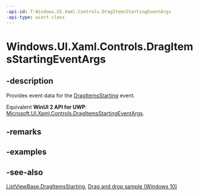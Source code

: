 ```yaml
---
-api-id: T:Windows.UI.Xaml.Controls.DragItemsStartingEventArgs
-api-type: winrt class
---
```


<!-- Class syntax.
public class DragItemsStartingEventArgs : Windows.UI.Xaml.Controls.IDragItemsStartingEventArgs
-->

# Windows.UI.Xaml.Controls.DragItemsStartingEventArgs

## -description

Provides event data for the [DragItemsStarting](listviewbase_dragitemsstarting.md) event.

Equivalent **WinUI 2 API for UWP**: [Microsoft.UI.Xaml.Controls.DragItemsStartingEventArgs](/windows/winui/api/microsoft.ui.xaml.controls.dragitemsstartingeventargs).

## -remarks

## -examples

## -see-also

[ListViewBase.DragItemsStarting](listviewbase_dragitemsstarting.md), [Drag and drop sample (Windows 10)](https://github.com/Microsoft/Windows-universal-samples/tree/master/Samples/XamlDragAndDrop)
